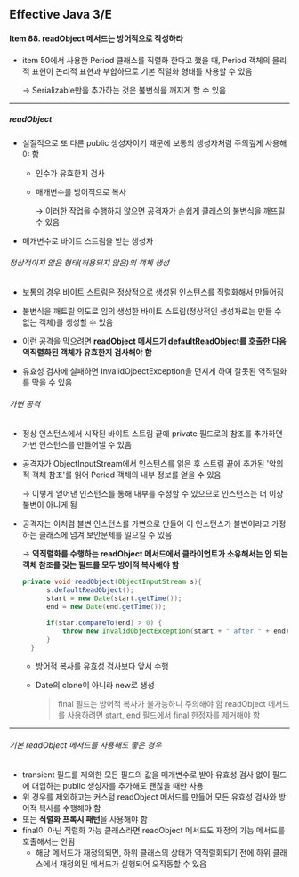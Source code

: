 ## Effective Java 3/E

#### Item 88. readObject 메서드는 방어적으로 작성하라

- item 50에서 사용한 Period 클래스를 직렬화 한다고 했을 때, Period 객체의 물리적 표현이 논리적 표현과 부합하므로 기본 직렬화 형태를 사용할 수 있음

  → Serializable만을 추가하는 것은 불변식을 깨지게 할 수 있음

-----

##### readObject

- 실질적으로 또 다른 public 생성자이기 때문에 보통의 생성자처럼 주의깊게 사용해야 함

  - 인수가 유효한지 검사

  - 매개변수를 방어적으로 복사

    → 이러한 작업을 수행하지 않으면 공격자가 손쉽게 클래스의 불변식을 깨뜨릴 수 있음

- 매개변수로 바이트 스트림을 받는 생성자

###### 정상적이지 않은 형태(허용되지 않은)의 객체 생성

- 보통의 경우 바이트 스트림은 정상적으로 생성된 인스턴스를 직렬화해서 만들어짐
- 불변식을 깨트릴 의도로 임의 생성한 바이트 스트림(정상적인 생성자로는 만들 수 없는 객체)를 생성할 수 있음

- 이런 공격을 막으려면 **readObject 메서드가 defaultReadObject를 호출한 다음 역직렬화된 객체가 유효한지 검사해야 함**
- 유효성 검사에 실패하면 InvalidOjbectException을 던지게 하여 잘못된 역직렬화를 막을 수 있음

###### 가변 공격

- 정상 인스턴스에서 시작된 바이트 스트림 끝에 private 필드로의 참조를 추가하면 가변 인스턴스를 만들어낼 수 있음

- 공격자가 ObjectInputStream에서 인스턴스를 읽은 후 스트림 끝에 추가된 '악의적 객체 참조'를 읽어 Period 객체의 내부 정보를 얻을 수 있음

  → 이렇게 얻어낸 인스턴스를 통해 내부를 수정할 수 있으므로 인스턴스는 더 이상 불변이 아니게 됨

- 공격자는 이처럼 불변 인스턴스를 가변으로 만들어 이 인스턴스가 불변이라고 가정하는 클래스에 넘겨 보안문제를 일으킬 수 있음

  → **역직렬화를 수행하는 readObject 메서드에서 클라이언트가 소유해서는 안 되는 객체 참조를 갖는 필드를 모두 방어적 복사해야 함**

  

  ```java
  private void readObject(ObjectInputStream s){
  		s.defaultReadObject();
  		start = new Date(start.getTime());
  		end = new Date(end.getTime());
  		
  		if(star.compareTo(end) > 0) {
  			throw new InvalidObjectException(start + " after " + end);
  		}
  	}
  ```

  - 방어적 복사를 유효성 검사보다 앞서 수행

  - Date의 clone이 아니라 new로 생성

    > final 필드는 방어적 복사가 불가능하니 주의해야 함
    > readObject 메서드를 사용하려면 start, end 필드에서 final 한정자를 제거해야 함

-----

###### 기본 readObject 메서드를 사용해도 좋은 경우

- transient 필드를 제외한 모든 필드의 값을 매개변수로 받아 유효성 검사 없이 필드에 대입하는 public 생성자를 추가해도 괜찮을 때만 사용
- 위 경우를 제외하고는 커스텀 readObject 메서드를 만들어 모든 유효성 검사와 방어적 복사를 수행해야 함
- 또는 **직렬화 프록시 패턴**을 사용해야 함
- final이 아닌 직렬화 가능 클래스라면 readObject 메서드도 재정의 가능 메서드를 호출해서는 안됨
  - 해당 메서드가 재정의되면, 하위 클래스의 상태가 역직렬화되기 전에 하위 클래스에서 재정의된 메서드가 실행되어 오작동할 수 있음

